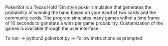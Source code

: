 PokerBot is a Texas Hold 'Em style poker simulation that generates the probability of winning the hand based on
your hand of two cards and the community cards. The program simulates many games within a time frame of 10 seconds
to generate a wins per game probability. Customization of the games is available through the user interface.

To run: 
    -> python3 pokerbot.py
    -> Follow instructions as prompted
 
